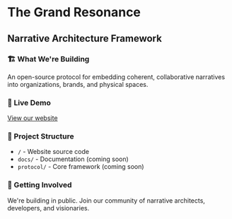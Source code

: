 # The Grand Resonance

## Narrative Architecture Framework

### 🏗️ What We're Building
An open-source protocol for embedding coherent, collaborative narratives into organizations, brands, and physical spaces.

### 🚀 Live Demo
[View our website](https://yourusername.github.io/thegrandresonance)

### 📁 Project Structure
- `/` - Website source code
- `docs/` - Documentation (coming soon)
- `protocol/` - Core framework (coming soon)

### 🌱 Getting Involved
We're building in public. Join our community of narrative architects, developers, and visionaries.
